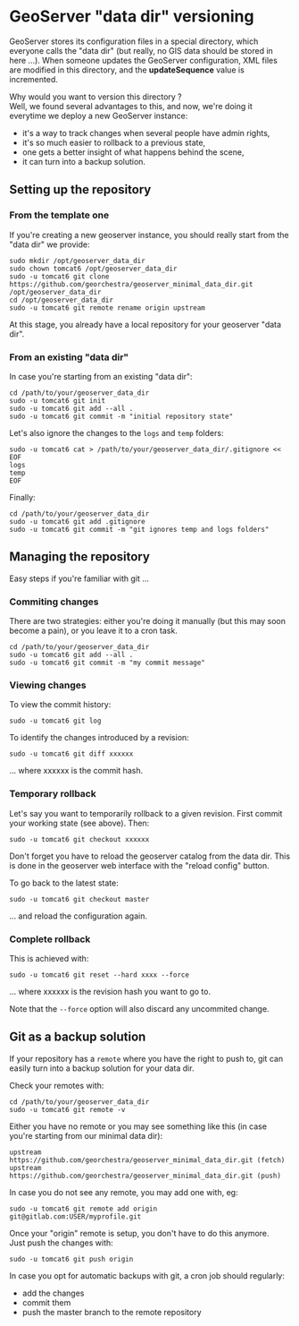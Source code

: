 # GeoServer "data dir" versioning

GeoServer stores its configuration files in a special directory, which everyone calls the "data dir" (but really, no GIS data should be stored in here ...).
When someone updates the GeoServer configuration, XML files are modified in this directory, and the **updateSequence** value is incremented.

Why would you want to version this directory ?  
Well, we found several advantages to this, and now, we're doing it everytime we deploy a new GeoServer instance:
 * it's a way to track changes when several people have admin rights,
 * it's so much easier to rollback to a previous state,
 * one gets a better insight of what happens behind the scene,
 * it can turn into a backup solution.


## Setting up the repository

### From the template one 

If you're creating a new geoserver instance, you should really start from the "data dir" we provide:

```
sudo mkdir /opt/geoserver_data_dir
sudo chown tomcat6 /opt/geoserver_data_dir
sudo -u tomcat6 git clone https://github.com/georchestra/geoserver_minimal_data_dir.git /opt/geoserver_data_dir
cd /opt/geoserver_data_dir
sudo -u tomcat6 git remote rename origin upstream
```

At this stage, you already have a local repository for your geoserver "data dir".

### From an existing "data dir"

In case you're starting from an existing "data dir":
```
cd /path/to/your/geoserver_data_dir
sudo -u tomcat6 git init
sudo -u tomcat6 git add --all .
sudo -u tomcat6 git commit -m "initial repository state"
```

Let's also ignore the changes to the ```logs``` and ```temp``` folders:
```
sudo -u tomcat6 cat > /path/to/your/geoserver_data_dir/.gitignore << EOF
logs
temp
EOF
```

Finally:
```
cd /path/to/your/geoserver_data_dir
sudo -u tomcat6 git add .gitignore
sudo -u tomcat6 git commit -m "git ignores temp and logs folders"
```

## Managing the repository

Easy steps if you're familiar with git ...


### Commiting changes

There are two strategies: either you're doing it manually (but this may soon become a pain), or you leave it to a cron task.

```
cd /path/to/your/geoserver_data_dir
sudo -u tomcat6 git add --all .
sudo -u tomcat6 git commit -m "my commit message"
```

### Viewing changes

To view the commit history:
```
sudo -u tomcat6 git log
```

To identify the changes introduced by a revision:
```
sudo -u tomcat6 git diff xxxxxx
```
... where xxxxxx is the commit hash.


### Temporary rollback

Let's say you want to temporarily rollback to a given revision.
First commit your working state (see above). Then:
```
sudo -u tomcat6 git checkout xxxxxx
```
Don't forget you have to reload the geoserver catalog from the data dir.
This is done in the geoserver web interface with the "reload config" button.

To go back to the latest state:
```
sudo -u tomcat6 git checkout master
```
... and reload the configuration again.


### Complete rollback

This is achieved with:
```
sudo -u tomcat6 git reset --hard xxxx --force
```
... where xxxxxx is the revision hash you want to go to.

Note that the ```--force``` option will also discard any uncommited change.


## Git as a backup solution

If your repository has a ```remote``` where you have the right to push to, git can easily turn into a backup solution for your data dir.

Check your remotes with:
```
cd /path/to/your/geoserver_data_dir
sudo -u tomcat6 git remote -v
```

Either you have no remote or you may see something like this (in case you're starting from our minimal data dir):
```
upstream	https://github.com/georchestra/geoserver_minimal_data_dir.git (fetch)
upstream	https://github.com/georchestra/geoserver_minimal_data_dir.git (push)
```

In case you do not see any remote, you may add one with, eg:
```
sudo -u tomcat6 git remote add origin git@gitlab.com:USER/myprofile.git
```

Once your "origin" remote is setup, you don't have to do this anymore.  
Just push the changes with:
```
sudo -u tomcat6 git push origin
```

In case you opt for automatic backups with git, a cron job should regularly:
 - add the changes
 - commit them
 - push the master branch to the remote repository